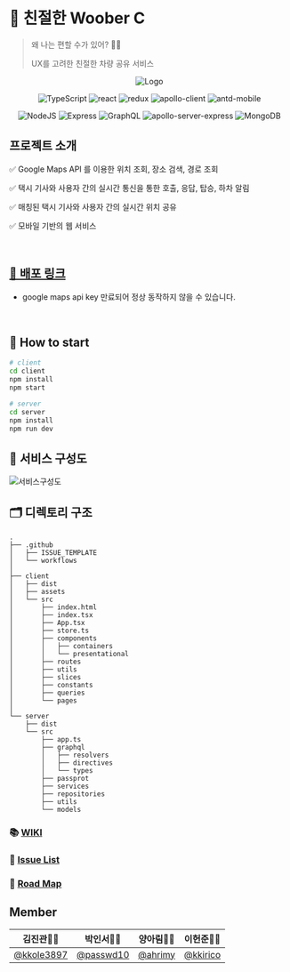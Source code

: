 # 🎁 친절한 Woober C

> 왜 나는 편할 수가 있어? 🤔😯
>
> UX를 고려한 친절한 차량 공유 서비스

<div align="center" >

![Logo](https://user-images.githubusercontent.com/26592306/101877408-4c587000-3bd1-11eb-9648-e51334a03d2d.png)

![TypeScript](https://img.shields.io/badge/Typescript-v4.0.5-blue?logo=typescript)
![react](https://img.shields.io/badge/React-v17.0.1-blue?logo=React)
![redux](https://img.shields.io/badge/redux-^4.0.5-blueviolet?logo=redux)
![apollo-client](https://img.shields.io/badge/apollo%20client-3.2.6-e10098?logo=apollo-graphql)
![antd-mobile](https://img.shields.io/badge/antd%20mobile-2.3.4-lightgrey?logo=ant-design)

![NodeJS](https://img.shields.io/badge/node.js-v14.15.1-green?logo=Node.js)
![Express](https://img.shields.io/badge/Express-v4.17.1-000)
![GraphQL](https://img.shields.io/badge/grapqhql-v15.4.0-e10098?logo=graphql)
![apollo-server-express](https://img.shields.io/badge/apollo%20server%20express-2.19.0-e10098?logo=apollo-graphql)
![MongoDB](https://img.shields.io/badge/mongodb-v3.6.3-13aa52?logo=mongodb)

</div>

## 프로젝트 소개

✅  Google Maps API 를 이용한 위치 조회, 장소 검색, 경로 조회 

✅  택시 기사와 사용자 간의 실시간 통신을 통한 호출, 응답, 탑승, 하차 알림

✅  매칭된 택시 기사와 사용자 간의 실시간 위치 공유

✅  모바일 기반의 웹 서비스

<br />

## [🚨 배포 링크](https://woober.netlify.app)

- google maps api key 만료되어 정상 동작하지 않을 수 있습니다.

<br />

## 🚀 How to start

```bash
# client
cd client
npm install
npm start
```

```bash
# server
cd server
npm install
npm run dev
```

## 🧬 서비스 구성도

![서비스구성도](https://user-images.githubusercontent.com/52442237/102449533-d4c68d00-4077-11eb-8b3a-a03f3a30fd71.jpg)

## 🗂 디렉토리 구조

```text
.
├── .github
│   ├── ISSUE_TEMPLATE
│   └── workflows
│
├── client
│   ├── dist
│   ├── assets
│   └── src
│       ├── index.html
│       ├── index.tsx
│       ├── App.tsx
│       ├── store.ts
│       ├── components
│       │   ├── containers
│       │   └── presentational
│       ├── routes
│       ├── utils
│       ├── slices
│       ├── constants
│       ├── queries
│       └── pages
│
└── server
    ├── dist
    └── src
        ├── app.ts
        ├── graphql
        │   ├── resolvers
        │   ├── directives
        │   └── types
        ├── passprot
        ├── services
        ├── repositories
        ├── utils
        └── models
```

### 📚 [WIKI](https://github.com/boostcamp-2020/Project09-C-Uber-Clone/wiki)

### 📝 [Issue List](https://docs.google.com/spreadsheets/d/1kpEvOOr6cCK0YKUocBkjjaVOwnI4LHFpKrRn-rYKC90/edit#gid=0)

### 📌 [Road Map](https://docs.google.com/spreadsheets/d/1kpEvOOr6cCK0YKUocBkjjaVOwnI4LHFpKrRn-rYKC90/edit#gid=782776278)

## Member

| 김진관🧑‍💻                                | 박인서🧑‍💻                              | 양아림👩‍💻                             | 이헌준🧑‍💻                            |
| ------------------------------------------ | ---------------------------------------- | ------------------------------------ | -------------------------------------- |
| [@kkole3897](https://github.com/kkole3897) | [@passwd10](https://github.com/passwd10) | [@ahrimy](https://github.com/ahrimy) | [@kkirico](https://github.com/kkirico) |
